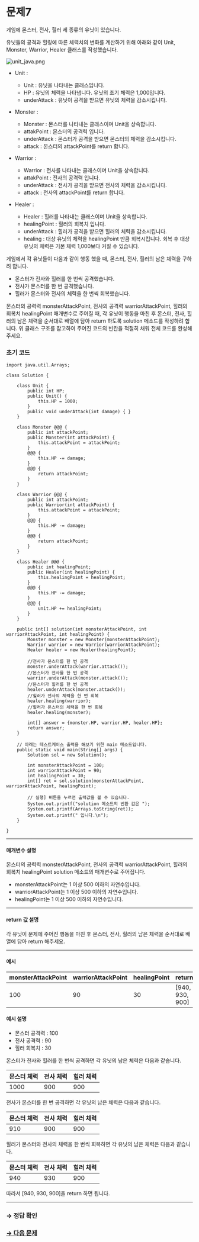 # 문제7

게임에 몬스터, 전사, 힐러 세 종류의 유닛이 있습니다. 

유닛들의 공격과 힐링에 따른 체력치의 변화를 계산하기 위해 아래와 같이 Unit, Monster, Warrior, Healer 클래스를 작성했습니다.

![unit_java.png](https://grepp-programmers.s3.amazonaws.com/files/production/d0ebcd5a72/19191b1f-81cb-4201-b533-71767b55105d.png)


* Unit :
  * Unit : 유닛을 나타내는 클래스입니다.
  * HP : 유닛의 체력을 나타냅니다. 유닛의 초기 체력은 1,000입니다.
  * underAttack : 유닛이 공격을 받으면 유닛의 체력을 감소시킵니다.

* Monster :
  * Monster : 몬스터를 나타내는 클래스이며 Unit을 상속합니다.
  * attakPoint : 몬스터의 공격력 입니다.
  * underAttack : 몬스터가 공격을 받으면 몬스터의 체력을 감소시킵니다.
  * attack : 몬스터의 attackPoint를 return 합니다.

* Warrior :
  * Warrior : 전사를 나타내는 클래스이며 Unit을 상속합니다.
  * attakPoint : 전사의 공격력 입니다.
  * underAttack : 전사가 공격을 받으면 전사의 체력을 감소시킵니다.
  * attack : 전사의 attackPoint를 return 합니다.

* Healer : 
  * Healer : 힐러를 나타내는 클래스이며 Unit을 상속합니다.
  * healingPoint : 힐러의 회복치 입니다.
  * underAttack : 힐러가 공격을 받으면 힐러의 체력을 감소시킵니다.
  * healing : 대상 유닛의 체력을 healingPoint 만큼 회복시킵니다.  회복 후 대상 유닛의 체력은 기본 체력 1,000보다 커질 수 있습니다.

게임에서 각 유닛들이 다음과 같이 행동 했을 때, 몬스터, 전사, 힐러의 남은 체력을 구하려 합니다.

* 몬스터가 전사와 힐러를 한 번씩 공격했습니다.
* 전사가 몬스터를 한 번 공격했습니다.
* 힐러가 몬스터와 전사의 체력을 한 번씩 회복했습니다.

몬스터의 공력력 monsterAttackPoint, 전사의 공격력 warriorAttackPoint, 힐러의 회복치 healingPoint 매개변수로 주어질 때, 각 유닛이 행동을 마친 후 몬스터, 전사, 힐러의 남은 체력을 순서대로 배열에 담아 return 하도록 solution 메소드를 작성하려 합니다. 위 클래스 구조를 참고하여 주어진 코드의 빈칸을 적절히 채워 전체 코드를 완성해주세요.

### 초기 코드

```
import java.util.Arrays;

class Solution {

    class Unit {
        public int HP;
        public Unit() {
            this.HP = 1000;
        }
        public void underAttack(int damage) { }
    }

    class Monster @@@ {
        public int attackPoint;
        public Monster(int attackPoint) {
            this.attackPoint = attackPoint;
        }
        @@@ {
            this.HP -= damage;
        }
        @@@ {
            return attackPoint;
        }
    }

    class Warrior @@@ {
        public int attackPoint;
        public Warrior(int attackPoint) {
            this.attackPoint = attackPoint;
        }
        @@@ {
            this.HP -= damage;
        }
        @@@ {
            return attackPoint;
        }
    }

    class Healer @@@ {
        public int healingPoint;
        public Healer(int healingPoint) { 
            this.healingPoint = healingPoint;
        }
        @@@ {
            this.HP -= damage;
        }
        @@@ {
            unit.HP += healingPoint;
        }
    }
    
    public int[] solution(int monsterAttackPoint, int warriorAttackPoint, int healingPoint) {
        Monster monster = new Monster(monsterAttackPoint);
        Warrior warrior = new Warrior(warriorAttackPoint);
        Healer healer = new Healer(healingPoint);
        
        //전사가 몬스터를 한 번 공격
        monster.underAttack(warrior.attack());
        //몬스터가 전사를 한 번 공격
        warrior.underAttack(monster.attack());
        //몬스터가 힐러를 한 번 공격
        healer.underAttack(monster.attack());
        //힐러가 전사의 체력을 한 번 회복
        healer.healing(warrior);
        //힐러가 몬스터의 체력을 한 번 회복
        healer.healing(monster);

        int[] answer = {monster.HP, warrior.HP, healer.HP};
        return answer;
    }

    // 아래는 테스트케이스 출력을 해보기 위한 main 메소드입니다.
    public static void main(String[] args) {
        Solution sol = new Solution();
        
        int monsterAttackPoint = 100;
        int warriorAttackPoint = 90;
        int healingPoint = 30;
        int[] ret = sol.solution(monsterAttackPoint, warriorAttackPoint, healingPoint);

        // 실행] 버튼을 누르면 출력값을 볼 수 있습니다.
        System.out.printf("solution 메소드의 반환 값은 ");
        System.out.printf(Arrays.toString(ret));
        System.out.printf(" 입니다.\n");
    } 
    
}
```

---

#### 매개변수 설명
몬스터의 공력력 monsterAttackPoint, 전사의 공격력 warriorAttackPoint, 힐러의 회복치 healingPoint solution 메소드의 매개변수로 주어집니다.

* monsterAttackPoint는 1 이상 500 이하의 자연수입니다.
* warriorAttackPoint는 1 이상 500 이하의 자연수입니다.
* healingPoint는 1 이상 500 이하의 자연수입니다.

---

#### return 값 설명
각 유닛이 문제에 주어진 행동을 마친 후 몬스터, 전사, 힐러의 남은 체력을 순서대로 배열에 담아 return 해주세요.

---

#### 예시

| monsterAttackPoint | warriorAttackPoint | healingPoint | return          |
|----------------------|----------------------|---------------|-----------------|
| 100                  | 90                   | 30            | [940, 930, 900] |

#### 예시 설명

* 몬스터 공격력 : 100
* 전사 공격력 : 90
* 힐러 회복치 : 30

몬스터가 전사와 힐러를 한 번씩 공격하면 각 유닛의 남은 체력은 다음과 같습니다.

| 몬스터 체력 | 전사 체력 | 힐러 체력 |
|-------------|-----------|-----------|
| 1000        | 900       | 900       |

전사가 몬스터를 한 번 공격하면 각 유닛의 남은 체력은 다음과 같습니다.

| 몬스터 체력 | 전사 체력 | 힐러 체력 |
|-------------|-----------|-----------|
| 910        | 900       | 900       |

힐러가 몬스터와 전사의 체력을 한 번씩 회복하면 각 유닛의 남은 체력은 다음과 같습니다.

| 몬스터 체력 | 전사 체력 | 힐러 체력 |
|-------------|-----------|-----------|
| 940        | 930       | 900       |

따라서 [940, 930, 900]을 return 하면 됩니다.

---

### → 정답 확인

### [→ 다음 문제](https://github.com/tnehf18/cosPro/blob/main/java/ex_1st/ex_1st_04/no_08/desc_08.md "cosPro 1급 Java 4차 8번 문제")

